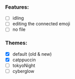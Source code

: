 ### Features:
- [ ] idling
- [ ] editing the connected emoji
- [ ] no file

### Themes:
- [X] default (old & new)
- [X] catppuccin
- [ ] tokyoNight
- [ ] cyberglow
